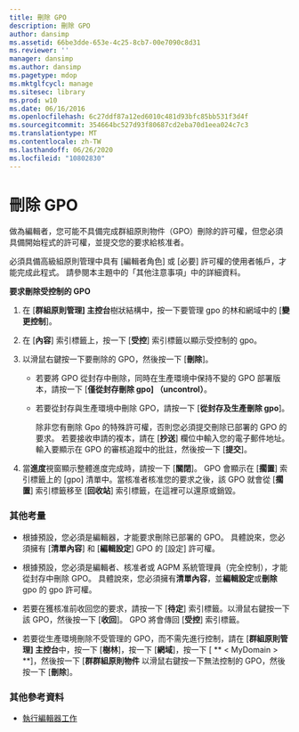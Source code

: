 ```yaml
---
title: 刪除 GPO
description: 刪除 GPO
author: dansimp
ms.assetid: 66be3dde-653e-4c25-8cb7-00e7090c8d31
ms.reviewer: ''
manager: dansimp
ms.author: dansimp
ms.pagetype: mdop
ms.mktglfcycl: manage
ms.sitesec: library
ms.prod: w10
ms.date: 06/16/2016
ms.openlocfilehash: 6c27ddf87a12ed6010c481d93bfc85bb531f3d4f
ms.sourcegitcommit: 354664bc527d93f80687cd2eba70d1eea024c7c3
ms.translationtype: MT
ms.contentlocale: zh-TW
ms.lasthandoff: 06/26/2020
ms.locfileid: "10802830"
---
```

# 刪除 GPO


做為編輯者，您可能不具備完成群組原則物件（GPO）刪除的許可權，但您必須具備開始程式的許可權，並提交您的要求給核准者。

必須具備高級組原則管理中具有 [編輯者角色] 或 [必要] 許可權的使用者帳戶，才能完成此程式。 請參閱本主題中的「其他注意事項」中的詳細資料。

**要求刪除受控制的 GPO**

1.  在 [**群組原則管理] 主控台**樹狀結構中，按一下要管理 gpo 的林和網域中的 [**變更控制**]。

2.  在 [**內容**] 索引標籤上，按一下 [**受控**] 索引標籤以顯示受控制的 gpo。

3.  以滑鼠右鍵按一下要刪除的 GPO，然後按一下 [**刪除**]。

    -   若要將 GPO 從封存中刪除，同時在生產環境中保持不變的 GPO 部署版本，請按一下 [**僅從封存刪除 gpo] （uncontrol）**。

    -   若要從封存與生產環境中刪除 GPO，請按一下 [**從封存及生產刪除 gpo**]。

        除非您有刪除 Gpo 的特殊許可權，否則您必須提交刪除已部署的 GPO 的要求。 若要接收申請的複本，請在 [**抄送**] 欄位中輸入您的電子郵件地址。 輸入要顯示在 GPO 的審核追蹤中的批註，然後按一下 [**提交**]。

4.  當**進度**視窗顯示整體進度完成時，請按一下 [**關閉**]。 GPO 會顯示在 [**擱置**] 索引標籤上的 [gpo] 清單中。當核准者核准您的要求之後，該 GPO 就會從 [**擱置**] 索引標籤移至 [**回收站**] 索引標籤，在這裡可以還原或銷毀。

### 其他考量

-   根據預設，您必須是編輯器，才能要求刪除已部署的 GPO。 具體說來，您必須擁有 [**清單內容**] 和 [**編輯設定**] GPO 的 [設定] 許可權。

-   根據預設，您必須是編輯者、核准者或 AGPM 系統管理員（完全控制），才能從封存中刪除 GPO。 具體說來，您必須擁有**清單內容**，並**編輯設定**或**刪除**gpo 的 gpo 許可權。

-   若要在獲核准前收回您的要求，請按一下 [**待定**] 索引標籤。以滑鼠右鍵按一下該 GPO，然後按一下 [**收回**]。 GPO 將會傳回 [**受控**] 索引標籤。

-   若要從生產環境刪除不受管理的 GPO，而不需先進行控制，請在 [**群組原則管理] 主控台**中，按一下 [**樹林**]，按一下 [**網域**]，按一下 [ ** &lt; MyDomain &gt; **]，然後按一下 [**群群組原則物件** 以滑鼠右鍵按一下無法控制的 GPO，然後按一下 [**刪除**]。

### 其他參考資料

-   [執行編輯器工作](performing-editor-tasks.md)

 

 






